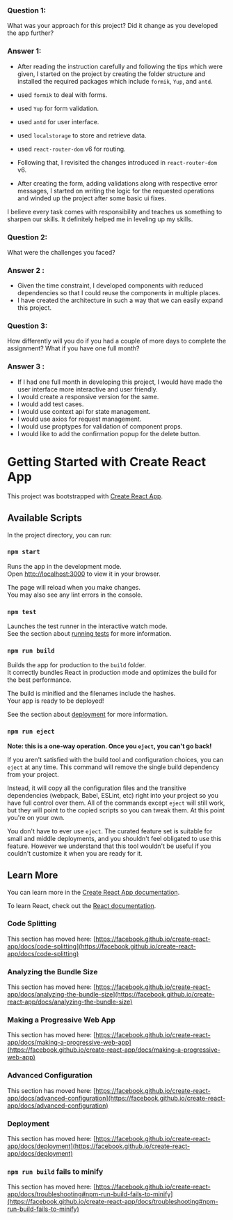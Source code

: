 ### Question 1:

What was your approach for this project? Did it change as you developed the app further?

### Answer 1:

- After reading the instruction carefully and following the tips which were given, I started on the project by creating the folder structure and installed the required packages which include `formik`, `Yup`, and `antd`.

- used `formik` to deal with forms.
- used `Yup` for form validation.
- used `antd` for user interface.
- used `localstorage` to store and retrieve data.
- used `react-router-dom` v6 for routing.

- Following that, I revisited the changes introduced in `react-router-dom` v6.
- After creating the form, adding validations along with respective error messages, I started on writing the logic for the requested operations and winded up the project after some basic ui fixes.

I believe every task comes with responsibility and teaches us something to sharpen our skills. It definitely helped me in leveling up my skills.

### Question 2:

What were the challenges you faced?

### Answer 2 :

- Given the time constraint, I developed components with reduced dependencies so that I could reuse the components in multiple places.
- I have created the architecture in such a way that we can easily expand this project.

### Question 3:

How differently will you do if you had a couple of more days to complete the assignment? What if you have one full month?

### Answer 3 :

- If I had one full month in developing this project, I would have made the user interface more interactive and user friendly.
- I would create a responsive version for the same.
- I would add test cases.
- I would use context api for state management.
- I would use axios for request management.
- I would use proptypes for validation of component props.
- I would like to add the confirmation popup for the delete button.

# Getting Started with Create React App

This project was bootstrapped with [Create React App](https://github.com/facebook/create-react-app).

## Available Scripts

In the project directory, you can run:

### `npm start`

Runs the app in the development mode.\
Open [http://localhost:3000](http://localhost:3000) to view it in your browser.

The page will reload when you make changes.\
You may also see any lint errors in the console.

### `npm test`

Launches the test runner in the interactive watch mode.\
See the section about [running tests](https://facebook.github.io/create-react-app/docs/running-tests) for more information.

### `npm run build`

Builds the app for production to the `build` folder.\
It correctly bundles React in production mode and optimizes the build for the best performance.

The build is minified and the filenames include the hashes.\
Your app is ready to be deployed!

See the section about [deployment](https://facebook.github.io/create-react-app/docs/deployment) for more information.

### `npm run eject`

**Note: this is a one-way operation. Once you `eject`, you can't go back!**

If you aren't satisfied with the build tool and configuration choices, you can `eject` at any time. This command will remove the single build dependency from your project.

Instead, it will copy all the configuration files and the transitive dependencies (webpack, Babel, ESLint, etc) right into your project so you have full control over them. All of the commands except `eject` will still work, but they will point to the copied scripts so you can tweak them. At this point you're on your own.

You don't have to ever use `eject`. The curated feature set is suitable for small and middle deployments, and you shouldn't feel obligated to use this feature. However we understand that this tool wouldn't be useful if you couldn't customize it when you are ready for it.

## Learn More

You can learn more in the [Create React App documentation](https://facebook.github.io/create-react-app/docs/getting-started).

To learn React, check out the [React documentation](https://reactjs.org/).

### Code Splitting

This section has moved here: [https://facebook.github.io/create-react-app/docs/code-splitting](https://facebook.github.io/create-react-app/docs/code-splitting)

### Analyzing the Bundle Size

This section has moved here: [https://facebook.github.io/create-react-app/docs/analyzing-the-bundle-size](https://facebook.github.io/create-react-app/docs/analyzing-the-bundle-size)

### Making a Progressive Web App

This section has moved here: [https://facebook.github.io/create-react-app/docs/making-a-progressive-web-app](https://facebook.github.io/create-react-app/docs/making-a-progressive-web-app)

### Advanced Configuration

This section has moved here: [https://facebook.github.io/create-react-app/docs/advanced-configuration](https://facebook.github.io/create-react-app/docs/advanced-configuration)

### Deployment

This section has moved here: [https://facebook.github.io/create-react-app/docs/deployment](https://facebook.github.io/create-react-app/docs/deployment)

### `npm run build` fails to minify

This section has moved here: [https://facebook.github.io/create-react-app/docs/troubleshooting#npm-run-build-fails-to-minify](https://facebook.github.io/create-react-app/docs/troubleshooting#npm-run-build-fails-to-minify)
